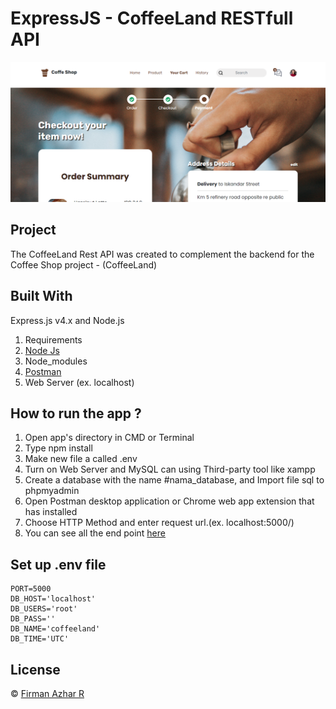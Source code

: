 # ExpressJS - CoffeeLand RESTfull API

![gambar](cover.PNG)

## Project

The CoffeeLand Rest API was created to complement the backend for the Coffee Shop project - (CoffeeLand)

## Built With

Express.js v4.x and Node.js

1. Requirements
2. [Node Js](https://nodejs.org/en/download/)
3. Node_modules
4. [Postman](https://www.postman.com/)
5. Web Server (ex. localhost)

## How to run the app ?

1. Open app's directory in CMD or Terminal
2. Type npm install
3. Make new file a called .env
4. Turn on Web Server and MySQL can using Third-party tool like xampp
5. Create a database with the name #nama_database, and Import file sql to phpmyadmin
6. Open Postman desktop application or Chrome web app extension that has installed
7. Choose HTTP Method and enter request url.(ex. localhost:5000/)
8. You can see all the end point [here](https://documenter.getpostman.com/view/13758133/TVsoHAnb)

## Set up .env file

```
PORT=5000
DB_HOST='localhost'
DB_USERS='root'
DB_PASS=''
DB_NAME='coffeeland'
DB_TIME='UTC'

```

## License

© [Firman Azhar R](https://github.com/FirmanAzharR/coffeeLand-Backend)
